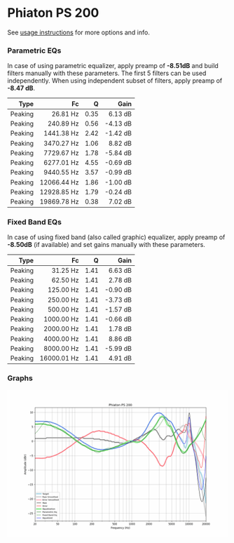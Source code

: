 # Phiaton PS 200
See [usage instructions](https://github.com/jaakkopasanen/AutoEq#usage) for more options and info.

### Parametric EQs
In case of using parametric equalizer, apply preamp of **-8.51dB** and build filters manually
with these parameters. The first 5 filters can be used independently.
When using independent subset of filters, apply preamp of **-8.47 dB**.

| Type    | Fc          |    Q | Gain     |
|--------:|------------:|-----:|---------:|
| Peaking | 26.81 Hz    | 0.35 | 6.13 dB  |
| Peaking | 240.89 Hz   | 0.56 | -4.13 dB |
| Peaking | 1441.38 Hz  | 2.42 | -1.42 dB |
| Peaking | 3470.27 Hz  | 1.06 | 8.82 dB  |
| Peaking | 7729.67 Hz  | 1.78 | -5.84 dB |
| Peaking | 6277.01 Hz  | 4.55 | -0.69 dB |
| Peaking | 9440.55 Hz  | 3.57 | -0.99 dB |
| Peaking | 12066.44 Hz | 1.86 | -1.00 dB |
| Peaking | 12928.85 Hz | 1.79 | -0.24 dB |
| Peaking | 19869.78 Hz | 0.38 | 7.02 dB  |

### Fixed Band EQs
In case of using fixed band (also called graphic) equalizer, apply preamp of **-8.50dB**
(if available) and set gains manually with these parameters.

| Type    | Fc          |    Q | Gain     |
|--------:|------------:|-----:|---------:|
| Peaking | 31.25 Hz    | 1.41 | 6.63 dB  |
| Peaking | 62.50 Hz    | 1.41 | 2.78 dB  |
| Peaking | 125.00 Hz   | 1.41 | -0.90 dB |
| Peaking | 250.00 Hz   | 1.41 | -3.73 dB |
| Peaking | 500.00 Hz   | 1.41 | -1.57 dB |
| Peaking | 1000.00 Hz  | 1.41 | -0.66 dB |
| Peaking | 2000.00 Hz  | 1.41 | 1.78 dB  |
| Peaking | 4000.00 Hz  | 1.41 | 8.86 dB  |
| Peaking | 8000.00 Hz  | 1.41 | -5.99 dB |
| Peaking | 16000.01 Hz | 1.41 | 4.91 dB  |

### Graphs
![](./Phiaton%20PS%20200.png)